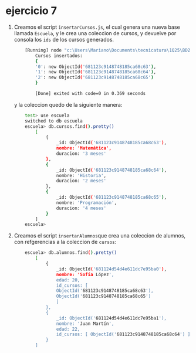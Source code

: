 # ejercicio 7

1. Creamos el script `insertarCursos.js`, el cual genera una nueva base llamada `Escuela`, y le crea una coleccion de cursos, y devuelve por consola los `ids` de los cursos generados.

    ```bash
        [Running] node "c:\Users\Mariano\Documents\tecnicatura\1Q25\BD2\practicos\tp2\ejer7\insertarCursos.js"
            Cursos insertados:
            {
            '0': new ObjectId('681123c9148748185ca68c63'),
            '1': new ObjectId('681123c9148748185ca68c64'),
            '2': new ObjectId('681123c9148748185ca68c65')
            }

            [Done] exited with code=0 in 0.369 seconds
    ```

    y la coleccion quedo de la siguiente manera:

    ```bash
        test> use escuela
        switched to db escuela
        escuela> db.cursos.find().pretty()
            [
                {
                    _id: ObjectId('681123c9148748185ca68c63'),
                    nombre: 'Matemática',
                    duracion: '3 meses'
                },
                {
                    _id: ObjectId('681123c9148748185ca68c64'),
                    nombre: 'Historia',
                    duracion: '2 meses'
                },
                {
                    _id: ObjectId('681123c9148748185ca68c65'),
                    nombre: 'Programación',
                    duracion: '4 meses'
                }
            ]
        escuela>
    ```

2. Creamos el script `insertarAlumnos`que crea una coleccion de alumnos, con refgerencias a la coleccion de `cursos`:

    ```bash
        escuela> db.alumnos.find().pretty()
            [
                {
                    _id: ObjectId('681124d54d4e611dc7e95ba0'),
                    nombre: 'Sofía López',
                    edad: 20,
                    id_cursos: [
                    ObjectId('681123c9148748185ca68c63'),
                    ObjectId('681123c9148748185ca68c65')
                    ]
                },
                {
                    _id: ObjectId('681124d54d4e611dc7e95ba1'),
                    nombre: 'Juan Martín',
                    edad: 22,
                    id_cursos: [ ObjectId('681123c9148748185ca68c64') ]
                }
            ]
    ```
